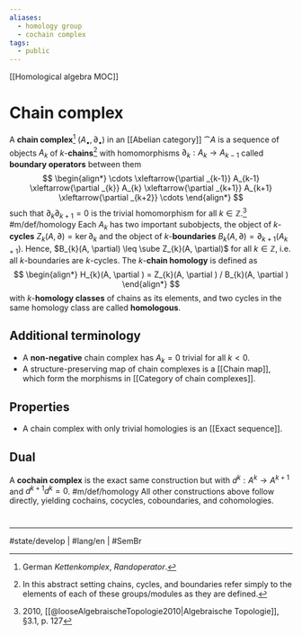 ```yaml
---
aliases:
  - homology group
  - cochain complex
tags:
  - public
---
```

[[Homological algebra MOC]]
# Chain complex

A **chain complex**[^Kettenkomplex] $(A_{\bullet}, \partial_{\bullet})$ in an [[Abelian category]] $\cat A$ is a sequence of objects $A_{k}$ of $k$-**chains**[^chain] with homomorphisms $\partial_{k} : A_{k} \to A_{{k-1}}$ called **boundary operators** between them
$$
\begin{align*}
\cdots \xleftarrow{\partial _{k-1}} A_{k-1} \xleftarrow{\partial _{k}} A_{k} \xleftarrow{\partial _{k+1}} A_{k+1} \xleftarrow{\partial _{k+2}} \cdots
\end{align*}
$$
such that $\partial_{k}\partial_{k+1} = 0$ is the trivial homomorphism for all $k \in \mathbb{Z}$.[^loose] #m/def/homology 
Each $A_{k}$ has two important subobjects, 
the object of $k$-**cycles** $Z_{k}(A, \partial) = \ker \partial_{k}$ 
and the object of $k$-**boundaries** $B_{k}(A, \partial) = \partial_{k+1}(A_{k+1})$.
Hence, $B_{k}(A, \partial) \leq \sube Z_{k}(A, \partial)$ for all $k \in \mathbb{Z}$, i.e. all $k$-boundaries are $k$-cycles.
The $k$-**chain homology** is defined as
$$
\begin{align*}
H_{k}(A, \partial ) = Z_{k}(A, \partial ) / B_{k}(A, \partial )
\end{align*}
$$
with $k$-**homology classes** of chains as its elements,
and two cycles in the same homology class are called **homologous**.

[^grp]: See [[Abelian groups as Z-modules]]
[^Kettenkomplex]: German _Kettenkomplex_, _Randoperator_.
[^chain]: In this abstract setting chains, cycles, and boundaries refer simply to the elements of each of these groups/modules as they are defined.
[^loose]: 2010, [[@looseAlgebraischeTopologie2010|Algebraische Topologie]], §3.1, p. 127

## Additional terminology

- A **non-negative** chain complex has $A_{k} = 0$ trivial for all $k < 0$.
- A structure-preserving map of chain complexes is a [[Chain map]], which form the morphisms in [[Category of chain complexes]].

## Properties

- A chain complex with only trivial homologies is an [[Exact sequence]].

## Dual

A **cochain complex** is the exact same construction but with $d^{k} : A^k \to A^{k+1}$ and $d^{k+1}d^{k} = 0$. #m/def/homology 
All other constructions above follow directly, yielding cochains, cocycles, coboundaries, and cohomologies.

#
---
#state/develop | #lang/en | #SemBr

